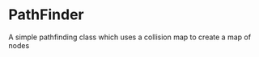 PathFinder
==========

A simple pathfinding class which uses a collision map to create a map of nodes
